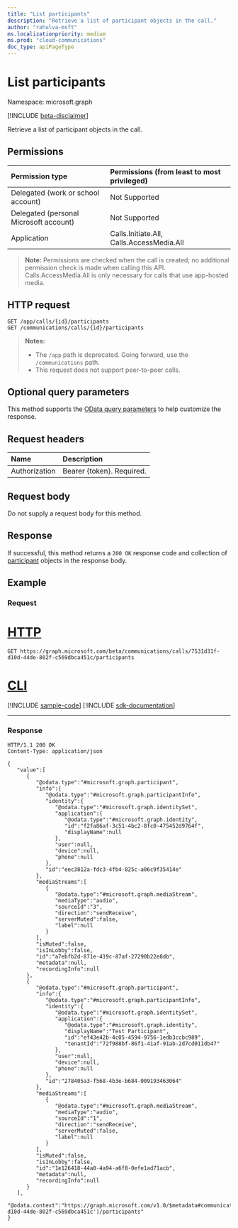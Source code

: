 ```yaml
---
title: "List participants"
description: "Retrieve a list of participant objects in the call."
author: "rahulva-msft"
ms.localizationpriority: medium
ms.prod: "cloud-communications"
doc_type: apiPageType
---
```


# List participants

Namespace: microsoft.graph

[!INCLUDE [beta-disclaimer](../../includes/beta-disclaimer.md)]

Retrieve a list of participant objects in the call.

## Permissions

| Permission type | Permissions (from least to most privileged) |
| :-------------- | :------------------------------------------ |
| Delegated (work or school account)     | Not Supported        |
| Delegated (personal Microsoft account) | Not Supported        |
| Application     | Calls.Initiate.All, Calls.AccessMedia.All  |

> **Note:** Permissions are checked when the call is created; no additional permission check is made when calling this API. Calls.AccessMedia.All is only necessary for calls that use app-hosted media.

## HTTP request

<!-- { "blockType": "ignored" } -->

```http
GET /app/calls/{id}/participants
GET /communications/calls/{id}/participants
```
> **Notes:**
> - The `/app` path is deprecated. Going forward, use the `/communications` path.
> - This request does not support peer-to-peer calls.

## Optional query parameters

This method supports the [OData query parameters](/graph/query-parameters) to help customize the response.

## Request headers

| Name          | Description               |
|:--------------|:--------------------------|
| Authorization | Bearer {token}. Required. |

## Request body

Do not supply a request body for this method.

## Response

If successful, this method returns a `200 OK` response code and collection of [participant](../resources/participant.md) objects in the response body.

## Example

### Request

# [HTTP](#tab/http)
<!-- {
  "blockType": "request",
  "name": "get-participants"
}-->

```msgraph-interactive
GET https://graph.microsoft.com/beta/communications/calls/7531d31f-d10d-44de-802f-c569dbca451c/participants
```

# [CLI](#tab/cli)
[!INCLUDE [sample-code](../includes/snippets/cli/get-participants-cli-snippets.md)]
[!INCLUDE [sdk-documentation](../includes/snippets/snippets-sdk-documentation-link.md)]

---

<!-- markdownlint-disable MD024 -->

### Response

<!-- {
  "blockType": "response",
  "@odata.type": "microsoft.graph.participant",
  "isCollection": true,
  "truncated": true
}-->
```http
HTTP/1.1 200 OK
Content-Type: application/json

{
   "value":[
      {
         "@odata.type":"#microsoft.graph.participant",
         "info":{
            "@odata.type":"#microsoft.graph.participantInfo",
            "identity":{
               "@odata.type":"#microsoft.graph.identitySet",
               "application":{
                  "@odata.type":"#microsoft.graph.identity",
                  "id":"f2fa86af-3c51-4bc2-8fc0-475452d9764f",
                  "displayName":null
               },
               "user":null,
               "device":null,
               "phone":null
            },
            "id":"eec3812a-fdc3-4fb4-825c-a06c9f35414e"
         },
         "mediaStreams":[
            {
               "@odata.type":"#microsoft.graph.mediaStream",
               "mediaType":"audio",
               "sourceId":"3",
               "direction":"sendReceive",
               "serverMuted":false,
               "label":null
            }
         ],
         "isMuted":false,
         "isInLobby":false,
         "id":"a7ebfb2d-871e-419c-87af-27290b22e8db",
         "metadata":null,
         "recordingInfo":null
      },
      {
         "@odata.type":"#microsoft.graph.participant",
         "info":{
            "@odata.type":"#microsoft.graph.participantInfo",
            "identity":{
               "@odata.type":"#microsoft.graph.identitySet",
               "application":{
                  "@odata.type":"#microsoft.graph.identity",
                  "displayName":"Test Participant",
                  "id":"ef43e42b-4c05-4594-9756-1edb3ccbc989",
                  "tenantId":"72f988bf-86f1-41af-91ab-2d7cd011db47"
               },
               "user":null,
               "device":null,
               "phone":null
            },
            "id":"278405a3-f568-4b3e-b684-009193463064"
         },
         "mediaStreams":[
            {
               "@odata.type":"#microsoft.graph.mediaStream",
               "mediaType":"audio",
               "sourceId":"1",
               "direction":"sendReceive",
               "serverMuted":false,
               "label":null
            }
         ],
         "isMuted":false,
         "isInLobby":false,
         "id":"1e126418-44a0-4a94-a6f8-0efe1ad71acb",
         "metadata":null,
         "recordingInfo":null
      }
   ],
   "@odata.context":"https://graph.microsoft.com/v1.0/$metadata#communications/calls('7531d31f-d10d-44de-802f-c569dbca451c')/participants"
}

```
<!-- uuid: 8fcb5dbc-d5aa-4681-8e31-b001d5168d79
2015-10-25 14:57:30 UTC -->
<!--
{
  "type": "#page.annotation",
  "description": "List participants",
  "keywords": "",
  "section": "documentation",
  "tocPath": "",
  "suppressions": [
  ]
}
-->


